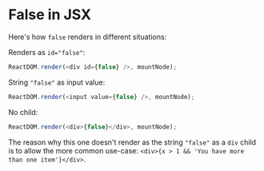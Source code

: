 # False in JSX

Here's how `false` renders in different situations:

Renders as `id="false"`:

```javascript
ReactDOM.render(<div id={false} />, mountNode);
```

String `"false"` as input value:

```javascript
ReactDOM.render(<input value={false} />, mountNode);
```

No child:

```javascript
ReactDOM.render(<div>{false}</div>, mountNode);
```

The reason why this one doesn't render as the string `"false"` as a `div` child is to allow the more common use-case: `<div>{x > 1 && 'You have more than one item'}</div>`.
